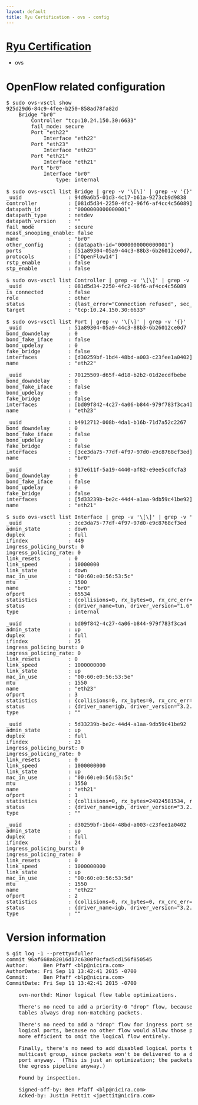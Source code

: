 ```yaml
---
layout: default
title: Ryu Certification - ovs - config
---
```

# [Ryu Certification](http://osrg.github.io/ryu/certification.html)
* ovs 

# OpenFlow related configuration
<pre>
$ sudo ovs-vsctl show
925d29d6-84c9-4fee-b250-858ad78fa82d
    Bridge "br0"
        Controller "tcp:10.24.150.30:6633"
        fail_mode: secure
        Port "eth22"
            Interface "eth22"
        Port "eth23"
            Interface "eth23"
        Port "eth21"
            Interface "eth21"
        Port "br0"
            Interface "br0"
                type: internal

$ sudo ovs-vsctl list Bridge | grep -v '\[\]' | grep -v '{}'
_uuid               : 94d9a6b5-01d3-4c17-b61a-9273cb9d9838
controller          : [081d5d34-2250-4fc2-96f6-af4cc4c56089]
datapath_id         : "0000000000000001"
datapath_type       : netdev
datapath_version    : "<built-in>"
fail_mode           : secure
mcast_snooping_enable: false
name                : "br0"
other_config        : {datapath-id="0000000000000001"}
ports               : [51a89304-05a9-44c3-88b3-6b26012ce0d7, 70125509-d65f-4d18-b2b2-01d2ecdfbebe, 917e611f-5a19-4440-af82-e9ee5cdfcfa3, b4912712-008b-4da1-b16b-71d7a52c2267]
protocols           : ["OpenFlow14"]
rstp_enable         : false
stp_enable          : false

$ sudo ovs-vsctl list Controller | grep -v '\[\]' | grep -v '{}'
_uuid               : 081d5d34-2250-4fc2-96f6-af4cc4c56089
is_connected        : false
role                : other
status              : {last_error="Connection refused", sec_since_disconnect="2", state=BACKOFF}
target              : "tcp:10.24.150.30:6633"

$ sudo ovs-vsctl list Port | grep -v '\[\]' | grep -v '{}'
_uuid               : 51a89304-05a9-44c3-88b3-6b26012ce0d7
bond_downdelay      : 0
bond_fake_iface     : false
bond_updelay        : 0
fake_bridge         : false
interfaces          : [d30259bf-1bd4-48bd-a003-c23fee1a0402]
name                : "eth22"

_uuid               : 70125509-d65f-4d18-b2b2-01d2ecdfbebe
bond_downdelay      : 0
bond_fake_iface     : false
bond_updelay        : 0
fake_bridge         : false
interfaces          : [bd09f842-4c27-4a06-b844-979f783f3ca4]
name                : "eth23"

_uuid               : b4912712-008b-4da1-b16b-71d7a52c2267
bond_downdelay      : 0
bond_fake_iface     : false
bond_updelay        : 0
fake_bridge         : false
interfaces          : [3ce3da75-77df-4f97-97d0-e9c8768cf3ed]
name                : "br0"

_uuid               : 917e611f-5a19-4440-af82-e9ee5cdfcfa3
bond_downdelay      : 0
bond_fake_iface     : false
bond_updelay        : 0
fake_bridge         : false
interfaces          : [5d33239b-be2c-44d4-a1aa-9db59c41be92]
name                : "eth21"

$ sudo ovs-vsctl list Interface | grep -v '\[\]' | grep -v '{}'
_uuid               : 3ce3da75-77df-4f97-97d0-e9c8768cf3ed
admin_state         : down
duplex              : full
ifindex             : 449
ingress_policing_burst: 0
ingress_policing_rate: 0
link_resets         : 0
link_speed          : 10000000
link_state          : down
mac_in_use          : "00:60:e0:56:53:5c"
mtu                 : 1500
name                : "br0"
ofport              : 65534
statistics          : {collisions=0, rx_bytes=0, rx_crc_err=0, rx_dropped=0, rx_errors=0, rx_frame_err=0, rx_over_err=0, rx_packets=0, tx_bytes=0, tx_dropped=0, tx_errors=0, tx_packets=0}
status              : {driver_name=tun, driver_version="1.6", firmware_version="N/A"}
type                : internal

_uuid               : bd09f842-4c27-4a06-b844-979f783f3ca4
admin_state         : up
duplex              : full
ifindex             : 25
ingress_policing_burst: 0
ingress_policing_rate: 0
link_resets         : 0
link_speed          : 1000000000
link_state          : up
mac_in_use          : "00:60:e0:56:53:5e"
mtu                 : 1550
name                : "eth23"
ofport              : 3
statistics          : {collisions=0, rx_bytes=0, rx_crc_err=0, rx_dropped=0, rx_errors=0, rx_frame_err=0, rx_over_err=0, rx_packets=0, tx_bytes=1176922500, tx_dropped=0, tx_errors=0, tx_packets=784615}
status              : {driver_name=igb, driver_version="3.2.10-k", firmware_version="2.10-9"}
type                : ""

_uuid               : 5d33239b-be2c-44d4-a1aa-9db59c41be92
admin_state         : up
duplex              : full
ifindex             : 23
ingress_policing_burst: 0
ingress_policing_rate: 0
link_resets         : 0
link_speed          : 1000000000
link_state          : up
mac_in_use          : "00:60:e0:56:53:5c"
mtu                 : 1550
name                : "eth21"
ofport              : 1
statistics          : {collisions=0, rx_bytes=24024581534, rx_crc_err=0, rx_dropped=0, rx_errors=0, rx_frame_err=0, rx_over_err=0, rx_packets=16026376, tx_bytes=0, tx_dropped=0, tx_errors=0, tx_packets=0}
status              : {driver_name=igb, driver_version="3.2.10-k", firmware_version="2.10-9"}
type                : ""

_uuid               : d30259bf-1bd4-48bd-a003-c23fee1a0402
admin_state         : up
duplex              : full
ifindex             : 24
ingress_policing_burst: 0
ingress_policing_rate: 0
link_resets         : 0
link_speed          : 1000000000
link_state          : up
mac_in_use          : "00:60:e0:56:53:5d"
mtu                 : 1550
name                : "eth22"
ofport              : 2
statistics          : {collisions=0, rx_bytes=0, rx_crc_err=0, rx_dropped=0, rx_errors=0, rx_frame_err=0, rx_over_err=0, rx_packets=0, tx_bytes=18089315792, tx_dropped=0, tx_errors=0, tx_packets=12064077}
status              : {driver_name=igb, driver_version="3.2.10-k", firmware_version="2.10-9"}
type                : ""
</pre>

# Version information
<pre>
$ git log -1 --pretty=fuller
commit 96af668a82016d17c6300f0cfad5cd156f850545
Author:     Ben Pfaff &lt;blp@nicira.com&gt;
AuthorDate: Fri Sep 11 13:42:41 2015 -0700
Commit:     Ben Pfaff &lt;blp@nicira.com&gt;
CommitDate: Fri Sep 11 13:42:41 2015 -0700

    ovn-northd: Minor logical flow table optimizations.
    
    There's no need to add a priority-0 &quot;drop&quot; flow, because OVN logical flow
    tables always drop non-matching packets.
    
    There's no need to add a &quot;drop&quot; flow for ingress port security on disabled
    logical ports, because no other flow would allow those packets; it's
    more efficient to omit the logical flow entirely.
    
    Finally, there's no need to add disabled logical ports to the MC_UNKNOWN
    multicast group, since packets won't be delivered to a disabled logical
    port anyway.  &#40;This is just an optimization; the packets were dropped in
    the egress pipeline anyway.&#41;
    
    Found by inspection.
    
    Signed-off-by: Ben Pfaff &lt;blp@nicira.com&gt;
    Acked-by: Justin Pettit &lt;jpettit@nicira.com&gt;
</pre>
